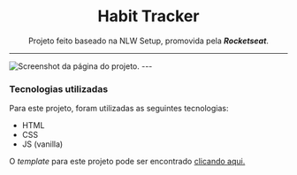 
<h1 align=center>Habit Tracker</h1>
<p align=center>Projeto feito baseado na NLW Setup, promovida pela <strong><i>Rocketseat</i></strong>.

---
<img src="habit-tracker.png" alt="Screenshot da página do projeto.">
---

### Tecnologias utilizadas

Para este projeto, foram utilizadas as seguintes tecnologias:
* HTML
* CSS
* JS (vanilla)

O *template* para este projeto pode ser encontrado <a href="https://www.figma.com/file/3esHAQMFvP3zNrRGdOe0v8/Habits-(e)-(Community)?node-id=75%3A567&t=Nrsg2BcEBmvp4Qed-0">clicando aqui.</a>